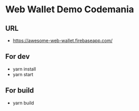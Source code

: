 # Web Wallet Demo Codemania

## URL

- https://awesome-web-wallet.firebaseapp.com/

## For dev

- yarn install
- yarn start

## For build

- yarn build
